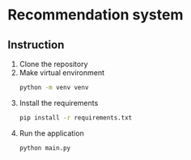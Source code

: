 # Recommendation system

## Instruction

1. Clone the repository
2. Make virtual environment
    ```bash
    python -m venv venv
    ```
3. Install the requirements
    ```bash
   pip install -r requirements.txt
   ```
4. Run the application
    ```bash
   python main.py
   ```
